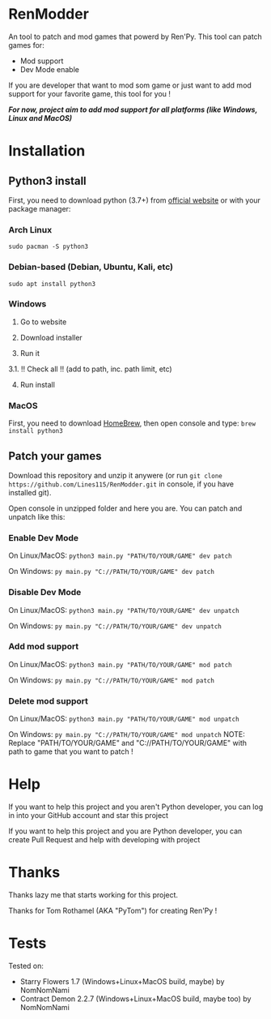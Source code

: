 # RenModder
An tool to patch and mod games that powerd by Ren'Py. This tool can patch games for:
- Mod support
- Dev Mode enable

If you are developer that want to mod som game or just want to add mod support for your favorite game, this tool for you !

***For now, project aim to add mod support for all platforms (like Windows, Linux and MacOS)***

# Installation
## Python3 install
First, you need to download python (3.7+) from [official website](https://python.org) or with your package manager:
### Arch Linux
`sudo pacman -S python3`
### Debian-based (Debian, Ubuntu, Kali, etc)
`sudo apt install python3`
### Windows
1. Go to website

2. Download installer

3. Run it

3.1. !! Check all !! (add to path, inc. path limit, etc)

4. Run install
### MacOS
First, you need to download [HomeBrew](https://brew.sh/), then open console and type:
`brew install python3`
## Patch your games
Download this repository and unzip it anywere (or run `git clone https://github.com/Lines115/RenModder.git` in console, if you have installed git).

Open console in unzipped folder and here you are. You can patch and unpatch like this:
### Enable Dev Mode
On Linux/MacOS:
`python3 main.py "PATH/TO/YOUR/GAME" dev patch`

On Windows:
`py main.py "C://PATH/TO/YOUR/GAME" dev patch`
### Disable Dev Mode

On Linux/MacOS:
`python3 main.py "PATH/TO/YOUR/GAME" dev unpatch`

On Windows:
`py main.py "C://PATH/TO/YOUR/GAME" dev unpatch`
### Add mod support

On Linux/MacOS:
`python3 main.py "PATH/TO/YOUR/GAME" mod patch`

On Windows:
`py main.py "C://PATH/TO/YOUR/GAME" mod patch`
### Delete mod support

On Linux/MacOS:
`python3 main.py "PATH/TO/YOUR/GAME" mod unpatch`

On Windows:
`py main.py "C://PATH/TO/YOUR/GAME" mod unpatch`
NOTE: Replace "PATH/TO/YOUR/GAME" and "C://PATH/TO/YOUR/GAME" with path to game that you want to patch !
# Help
If you want to help this project and you aren't Python developer, you can log in into your GitHub account and star this project

If you want to help this project and you are Python developer, you can create Pull Request and help with developing with project
# Thanks
Thanks lazy me that starts working for this project. 

Thanks for Tom Rothamel (AKA "PyTom") for creating Ren'Py !

# Tests
Tested on:
- Starry Flowers 1.7 (Windows+Linux+MacOS build, maybe) by NomNomNami
- Contract Demon 2.2.7 (Windows+Linux+MacOS build, maybe too) by NomNomNami
